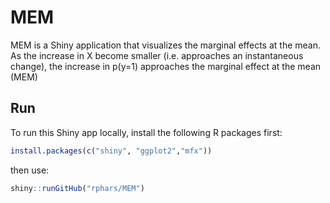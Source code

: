 # MEM

MEM is a Shiny application that visualizes the marginal effects at the mean. As the increase in X become smaller (i.e. approaches an instantaneous change),
the increase in p(y=1) approaches the marginal effect at the mean (MEM)

## Run

To run this Shiny app locally, install the following R packages first:

```r
install.packages(c("shiny", "ggplot2","mfx"))
```

then use:

```r
shiny::runGitHub("rphars/MEM")
```